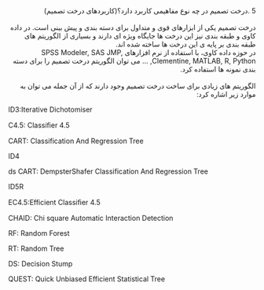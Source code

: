 <div dir="rtl">
5 .درخت تصمیم در چه نوع مفاهیمی کاربرد دارد؟(کاربردهای درخت تصمیم)
<br/>
 <br/>
 درخت تصمیم یکی از ابزارهای قوی و متداول برای دسته بندی و پیش بینی است.
در داده کاوی و طبقه بندی نیز این درخت ها جایگاه ویژه ای دارند و بسیاری از الگوریتم های طبقه بندی بر پایه ی این درخت ها ساخته شده اند.
<br/>
در حوزه داده کاوی، با استفاده از نرم افزارهای SPSS Modeler, SAS JMP, Clementine, MATLAB, R, Python, … می توان الگوریتم درخت تصمیم را برای دسته بندی نمونه ها استفاده کرد.
<br/>
<br/>
الگوریتم های زیادی برای ساخت درخت تصمیم وجود دارند که از آن جمله می توان به موارد زیر اشاره کرد:
</div>

ID3:Iterative Dichotomiser

C4.5: Classiﬁer 4.5

CART: Classification And Regression Tree

ID4

ds CART: DempsterShafer  Classification And Regression Tree

ID5R

EC4.5:Efficient Classiﬁer 4.5

CHAID: Chi square Automatic Interaction Detection

RF: Random Forest

RT: Random Tree

DS: Decision Stump

QUEST: Quick Unbiased  Efficient Statistical Tree
